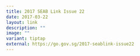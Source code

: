 ```yaml
---
title: 2017 SEAB Link Issue 22
date: 2017-03-22
layout: link
description: ""
image: ""
variant: tiptap
external: https://go.gov.sg/2017-seablink-issue22
---
```

